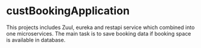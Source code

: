 # custBookingApplication
This projects includes Zuul, eureka and restapi service which combined into one microservices. The main task is to save booking data if booking space is available in database. 
